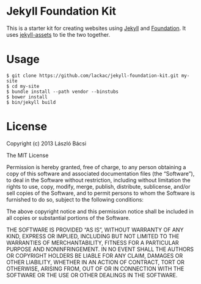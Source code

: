 # Jekyll Foundation Kit

This is a starter kit for creating websites using [Jekyll][1] and
[Foundation][2]. It uses [jekyll-assets][3] to tie the two together.

[1]: http://jekyllrb.com/
[2]: http://foundation.zurb.com/
[3]: https://github.com/ixti/jekyll-assets

# Usage

``` shell
$ git clone https://github.com/lackac/jekyll-foundation-kit.git my-site
$ cd my-site
$ bundle install --path vendor --binstubs
$ bower install
$ bin/jekyll build
```

# License

Copyright (c) 2013 László Bácsi

The MIT License

Permission is hereby granted, free of charge, to any person obtaining a copy of this software and associated documentation files (the “Software”), to deal in the Software without restriction, including without limitation the rights to use, copy, modify, merge, publish, distribute, sublicense, and/or sell copies of the Software, and to permit persons to whom the Software is furnished to do so, subject to the following conditions:

The above copyright notice and this permission notice shall be included in all copies or substantial portions of the Software.

THE SOFTWARE IS PROVIDED “AS IS”, WITHOUT WARRANTY OF ANY KIND, EXPRESS OR IMPLIED, INCLUDING BUT NOT LIMITED TO THE WARRANTIES OF MERCHANTABILITY, FITNESS FOR A PARTICULAR PURPOSE AND NONINFRINGEMENT. IN NO EVENT SHALL THE AUTHORS OR COPYRIGHT HOLDERS BE LIABLE FOR ANY CLAIM, DAMAGES OR OTHER LIABILITY, WHETHER IN AN ACTION OF CONTRACT, TORT OR OTHERWISE, ARISING FROM, OUT OF OR IN CONNECTION WITH THE SOFTWARE OR THE USE OR OTHER DEALINGS IN THE SOFTWARE.
